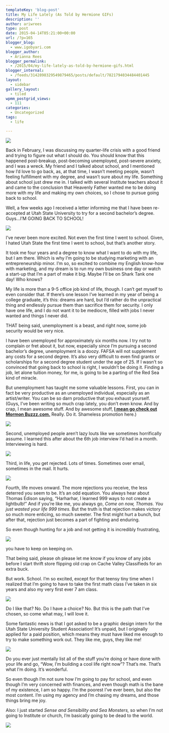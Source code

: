```yaml
---
templateKey: 'blog-post'
title: My Life Lately (As Told by Hermione GIFs)
description: ''
author: ariwrees
type: post
date: 2015-04-14T05:21:00+00:00
url: /?p=165
blogger_blog:
  - www.igobyari.com
blogger_author:
  - Arianna Rees
blogger_permalink:
  - /2015/04/my-life-lately-as-told-by-hermione-gifs.html
blogger_internal:
  - /feeds/3142898329549879465/posts/default/7821794034484401445
layout:
  - sidebar
gallery_layout:
  - tiled
wpmm_postgrid_views:
  - 111
categories:
  - Uncategorized
tags:
  - life

---
```

[![](https://www.igobyari.com/wp-content/uploads/2015/04/Hermione-2.jpg)](https://www.igobyari.com/wp-content/uploads/2015/04/Hermione-2.jpg)

Back in February, I was discussing my quarter-life crisis with a good friend and trying to figure out what I should do. You should know that this happened post-breakup, post-becoming unemployed, post-severe anxiety, and I was a wreck. My friend and I talked about school, and I mentioned how I’d love to go back, as, at that time, I wasn’t meeting people, wasn’t feeling fulfillment with my degree, and wasn’t sure about my life. Something about school just drew me in. I talked with several Institute teachers about it and came to the conclusion that Heavenly Father wanted me to be doing more with my life and making my own choices, so I chose to pursue going back to school.

Well, a few weeks ago I received a letter informing me that I have been re-accepted at Utah State University to try for a second bachelor’s degree. Guys…I’M GOING BACK TO SCHOOL!

[![](https://www.igobyari.com/wp-content/uploads/2015/04/cheering-gif-1.gif)](https://images-blogger-opensocial.googleusercontent.com/gadgets/proxy?url=http%3A%2F%2Fprofessionalfangirls.com%2Fwp-content%2Fuploads%2F2014%2F10%2Fcheering-gif.gif&container=blogger&gadget=a&rewriteMime=image%2F*)

I’ve never been more excited. Not even the first time I went to school. Given, I hated Utah State the first time I went to school, but that’s another story.

It took me four years and a degree to know what I want to do with my life, but I am there. Which is why I’m going to be studying marketing with an entrepreneurship minor. I’m so, so excited to combine my English know-how with marketing, and my dream is to run my own business one day or watch a start-up that I’m a part of make it big. Maybe I’ll be on Shark Tank one day! Who knows?

My life is more than a 9-5 office job kind of life, though. I can’t get myself to even consider that. If there’s one lesson I’ve learned in my year of being a college graduate, it’s this: dreams are hard, but I’d rather do the unpractical thing and endlessly pursue them than sacrifice them for security. I only have one life, and I do not want it to be mediocre, filled with jobs I never wanted and things I never did.

THAT being said, unemployment is a beast, and right now, some job security would be very nice.

I have been unemployed for approximately six months now. I try not to complain or fret about it, but now, especially since I’m pursuing a second bachelor’s degree, unemployment is a doozy. FAFSA will not supplement any costs for a second degree. It’s also very difficult to even find grants or scholarships for a second degree student under the age of 25. If I wasn’t so convinced that going back to school is right, I wouldn’t be doing it. Finding a job, let alone tuition money, for me, is going to be a parting of the Red Sea kind of miracle.

But unemployment has taught me some valuable lessons. First, you can in fact be very productive as an unemployed individual, especially as an artist/writer. You can be so darn productive that you exhaust yourself. (Guys, I’ve been writing so much crap lately, you don’t even know. And by crap, I mean awesome stuff. And by awesome stuff, [**I mean go check out Mormon Buzzz.com.**](https://www.facebook.com/mormonbuzzz) Really. Do it. Shameless promotion here.)

![](https://31.media.tumblr.com/10e63777c66b248464afe090855a120c/tumblr_inline_mpo81hA5uj1qz4rgp.gif)

Second, unemployed people aren’t lazy louts like we sometimes horrifically assume. I learned this after about the 6th job interview I’d had in a month. Interviewing is hard.

![](https://33.media.tumblr.com/85868246bdddb0539a33eb7464ac2e99/tumblr_mn5mjy7ijL1sp9fcho2_250.gif)

Third, in life, you get rejected. Lots of times. Sometimes over email, sometimes in the mail. It hurts.

![](https://33.media.tumblr.com/c49edaed74a86d297cc8d354fb79a697/tumblr_mswteeDnBq1rit5nao1_250.gif)

Fourth, life moves onward. The more rejections you receive, the less deterred you seem to be. It’s an odd equation. You always hear about Thomas Edison saying, “Harharhar, I learned 999 ways to not create a lightbulb!” And if you’re like me, you always go, _Come on now, Thomas. You just wasted your life 999 times._ But the truth is that rejection makes victory so much more enticing, so much sweeter. The first might hurt a bunch, but after that, rejection just becomes a part of fighting and enduring.

So even though hunting for a job and not getting it is incredibly frustrating,

[![](https://www.igobyari.com/wp-content/uploads/2015/04/anigif_enhanced-buzz-30399-1374179370-19-2.gif)](https://images-blogger-opensocial.googleusercontent.com/gadgets/proxy?url=http%3A%2F%2Fak-hdl.buzzfed.com%2Fstatic%2Fenhanced%2Fwebdr03%2F2013%2F7%2F18%2F16%2Fanigif_enhanced-buzz-30399-1374179370-19.gif&container=blogger&gadget=a&rewriteMime=image%2F*)

you have to keep on keeping on.

That being said, please oh please let me know if you know of any jobs before I start thrift store flipping old crap on Cache Valley Classifieds for an extra buck.

But work. School. I’m so excited, except for that teensy tiny time when I realized that I’m going to have to take the first math class I’ve taken in six years and also my very first ever 7 am class.

![](https://31.media.tumblr.com/tumblr_mdawwuKFoe1rrc78e.gif)

Do I like that? No. Do I have a choice? No. But this is the path that I’ve chosen, so come what may, I will love it.

Some fantastic news is that I got asked to be a graphic design intern for the Utah State University Student Association! It’s unpaid, but I originally applied for a paid position, which means they must have liked me enough to try to make something work out. They like me, guys, they like me!

[![](https://31.media.tumblr.com/a6e9b3fe28338627267ce770da47ebe0/tumblr_mvtmefKEml1qcuyq4o1_250.gif)](https://31.media.tumblr.com/a6e9b3fe28338627267ce770da47ebe0/tumblr_mvtmefKEml1qcuyq4o1_250.gif)

Do you ever just mentally list all of the stuff you’re doing or have done with your life and go, “Wow, I’m building a cool life right now”? That’s me. That’s what I’m doing. It’s wonderful.

So even though I’m not sure how I’m going to pay for school, and even though I’m very concerned with finances, and even though math is the bane of my existence, I am so happy. I’m the poorest I’ve ever been, but also the most content. I’m using my agency and I’m chasing my dreams, and those things bring me joy.

Also: I just started _Sense and Sensibility and Sea Monsters,_ so when I’m not going to Institute or church, I’m basically going to be dead to the world.

![](https://38.media.tumblr.com/ee41be3e7a1e46901a08e9580005ea9a/tumblr_n8mbl8LFKU1td9q4wo1_500.gif)